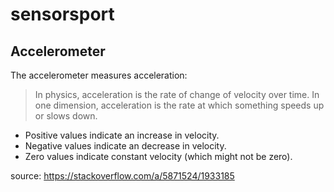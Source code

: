 # sensorsport
## Accelerometer

The accelerometer measures acceleration:

> In physics, acceleration is the rate of change of velocity over time. In one dimension, acceleration is the rate at which something speeds up or slows down.

* Positive values indicate an increase in velocity.
* Negative values indicate an decrease in velocity.
* Zero values indicate constant velocity (which might not be zero).

source: https://stackoverflow.com/a/5871524/1933185
